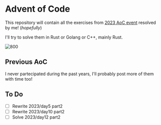 # Advent of Code
This repository will contain all the exercises from [2023 AoC event](https://adventofcode.com/2023) resolved by me! (*hopefully*)

I'll try to solve them in Rust or Golang or C++, mainly Rust.

![800](https://github.com/framilano/AdventOfCode2023/assets/28491164/548e40b6-721e-4b3d-956a-0252058245aa)

## Previous AoC
I never partecipated during the past years, I'll probably post more of them with time too!

## To Do

- [ ] Rewrite 2023/day5 part2
- [ ] Rewrite 2023/day10 part2
- [ ] Solve 2023/day12 part2